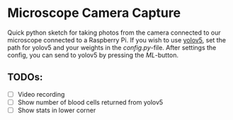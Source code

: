 # Microscope Camera Capture
Quick python sketch for taking photos from the camera connected to our microscope connected to a Raspberry Pi.
If you wish to use [yolov5](https://github.com/ultralytics/yolov5), set the path for yolov5 and your weights in the *config.py*-file.
After settings the config, you can send to yolov5 by pressing the _ML_-button.

## TODOs:
* [ ] Video recording
* [ ] Show number of blood cells returned from yolov5
* [ ] Show stats in lower corner
